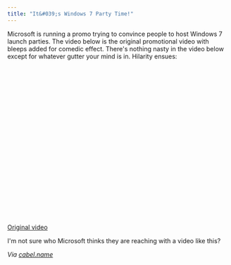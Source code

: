 ```yaml
---
title: "It&#039;s Windows 7 Party Time!"
---
```

<p>Microsoft is running a promo trying to convince people to host Windows 7 launch parties.  The video below is the original promotional video with bleeps added for comedic effect.  There's nothing nasty in the video below except for whatever gutter your mind is in.  Hilarity ensues:</p>
<p><object width="425" height="344"><param name="movie" value="http://www.youtube.com/v/gyas7BrbUFY&rel=0&color1=0xb1b1b1&color2=0xcfcfcf&hl=en&feature=player_embedded&fs=1"></param><param name="allowFullScreen" value="true"></param><param name="allowScriptAccess" value="always"></param><embed src="http://www.youtube.com/v/gyas7BrbUFY&rel=0&color1=0xb1b1b1&color2=0xcfcfcf&hl=en&feature=player_embedded&fs=1" type="application/x-shockwave-flash" allowfullscreen="true" allowScriptAccess="always" width="425" height="344"></embed></object></p>
<p><a href="http://www.youtube.com/watch?v=1cX4t5-YpHQ">Original video</a></p>
<p>I'm not sure who Microsoft thinks they are reaching with a video like this?</p>
<p><em>Via <a href="http://www.cabel.name/2009/09/windows-7-party.html">cabel.name</a></em></p>
